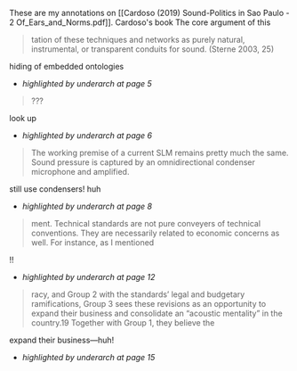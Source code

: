 These are my annotations on [[Cardoso (2019) Sound-Politics in Sao Paulo - 2 Of_Ears_and_Norms.pdf]]. 
Cardoso's book
The core argument of this 

> tation of these techniques and networks as purely natural, instrumental, or transparent conduits for sound. (Sterne 2003, 25)

hiding of embedded ontologies 
* *highlighted by underarch at page 5*


> ???

look up   
* *highlighted by underarch at page 6*


> The working premise of a current SLM remains pretty much the same. Sound pressure is captured by an omnidirectional condenser microphone and amplified.

still use condensers! huh
* *highlighted by underarch at page 8*


> ment. Technical standards are not pure conveyers of technical conventions. They are necessarily related to economic concerns as well. For instance, as I mentioned

!!
* *highlighted by underarch at page 12*


> racy, and Group 2 with the standards’ legal and budgetary ramifications, Group 3 sees these revisions as an opportunity to expand their business and consolidate an “acoustic mentality” in the country.19 Together with Group 1, they believe the

expand their business—huh!
* *highlighted by underarch at page 15*